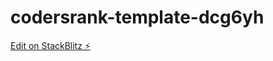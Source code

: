 # codersrank-template-dcg6yh

[Edit on StackBlitz ⚡️](https://stackblitz.com/edit/codersrank-template-dcg6yh)